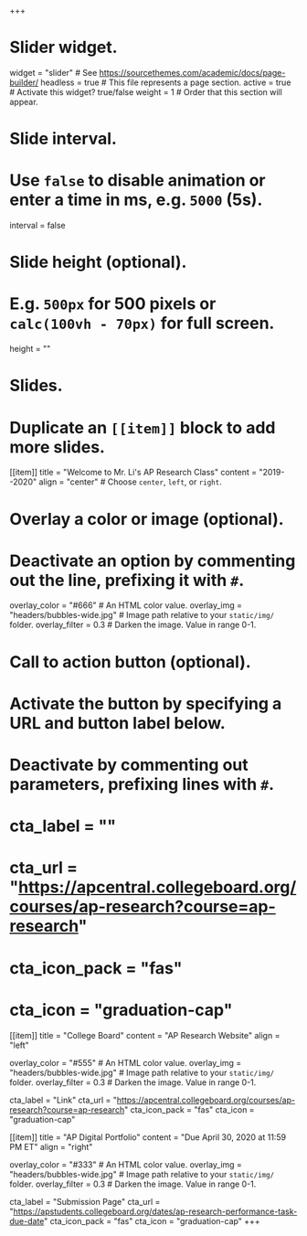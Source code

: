 +++
# Slider widget.
widget = "slider"  # See https://sourcethemes.com/academic/docs/page-builder/
headless = true  # This file represents a page section.
active = true  # Activate this widget? true/false
weight = 1  # Order that this section will appear.

# Slide interval.
# Use `false` to disable animation or enter a time in ms, e.g. `5000` (5s).
interval = false

# Slide height (optional).
# E.g. `500px` for 500 pixels or `calc(100vh - 70px)` for full screen.
height = ""

# Slides.
# Duplicate an `[[item]]` block to add more slides.
[[item]]
  title = "Welcome to Mr. Li's AP Research Class"
  content = "2019--2020"
  align = "center"  # Choose `center`, `left`, or `right`.

  # Overlay a color or image (optional).
  #   Deactivate an option by commenting out the line, prefixing it with `#`.
  overlay_color = "#666"  # An HTML color value.
  overlay_img = "headers/bubbles-wide.jpg"  # Image path relative to your `static/img/` folder.
  overlay_filter = 0.3  # Darken the image. Value in range 0-1.

  # Call to action button (optional).
  #   Activate the button by specifying a URL and button label below.
  #   Deactivate by commenting out parameters, prefixing lines with `#`.
  # cta_label = ""
  # cta_url = "https://apcentral.collegeboard.org/courses/ap-research?course=ap-research"
  # cta_icon_pack = "fas"
  # cta_icon = "graduation-cap"

[[item]]
  title = "College Board"
  content = "AP Research Website"
  align = "left"

  overlay_color = "#555"  # An HTML color value.
  overlay_img = "headers/bubbles-wide.jpg"  # Image path relative to your `static/img/` folder.
  overlay_filter = 0.3  # Darken the image. Value in range 0-1.

  cta_label = "Link"
  cta_url = "https://apcentral.collegeboard.org/courses/ap-research?course=ap-research"
  cta_icon_pack = "fas"
  cta_icon = "graduation-cap"
  
[[item]]
  title = "AP Digital Portfolio"
  content = "Due April 30, 2020 at 11:59 PM ET"
  align = "right"

  overlay_color = "#333"  # An HTML color value.
  overlay_img = "headers/bubbles-wide.jpg"  # Image path relative to your `static/img/` folder.
  overlay_filter = 0.3  # Darken the image. Value in range 0-1.
  
  cta_label = "Submission Page"
  cta_url = "https://apstudents.collegeboard.org/dates/ap-research-performance-task-due-date"
  cta_icon_pack = "fas"
  cta_icon = "graduation-cap"
+++

